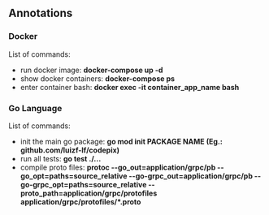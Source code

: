 ## Annotations

### Docker

List of commands:

- run docker image: **docker-compose up -d**
- show docker containers: **docker-compose ps**
- enter container bash: **docker exec -it container_app_name bash**

### Go Language

List of commands:

- init the main go package: **go mod init PACKAGE NAME (Eg.: github.com/luizf-lf/codepix)**
- run all tests: **go test ./...**
- compile proto files: **protoc --go_out=application/grpc/pb --go_opt=paths=source_relative --go-grpc_out=application/grpc/pb --go-grpc_opt=paths=source_relative --proto_path=application/grpc/protofiles application/grpc/protofiles/\*.proto**
